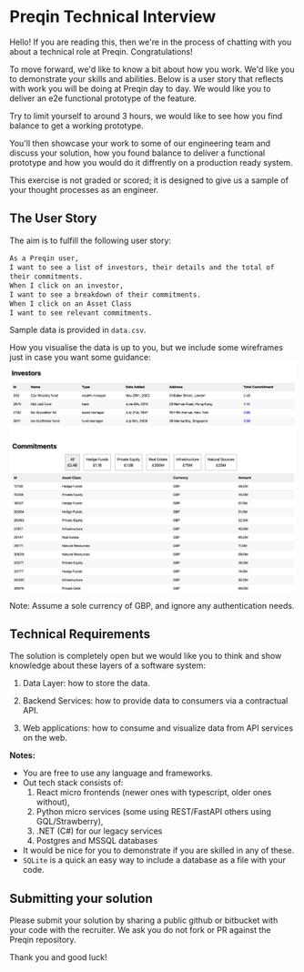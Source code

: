 # Preqin Technical Interview

Hello! If you are reading this, then we're in the process of chatting with you about a technical role at Preqin. Congratulations!

To move forward, we'd like to know a bit about how you work. We'd like you to demonstrate your skills and abilities. Below is a user story that reflects with work you will be doing at Preqin day to day. We would like you to deliver an e2e functional prototype of the feature.

Try to limit yourself to around 3 hours, we would like to see how you find balance to get a working prototype.

You'll then showcase your work to some of our engineering team and discuss your solution, how you found balance to deliver a functional prototype and how you would do it diffrently on a production ready system.

This exercise is not graded or scored; it is designed to give us a sample of your thought processes as an engineer.

## The User Story

The aim is to fulfill the following user story:

```
As a Preqin user,
I want to see a list of investors, their details and the total of their commitments.
When I click on an investor,
I want to see a breakdown of their commitments.
When I click on an Asset Class
I want to see relevant commitments.
```

Sample data is provided in `data.csv`.

How you visualise the data is up to you, but we include some wireframes just in case you want some guidance:
![Investors Listing](./wireframe-investors.png) ![Commitments Breakdown](./wireframe-investor-commitments.png)

Note: Assume a sole currency of GBP, and ignore any authentication needs.

## Technical Requirements

The solution is completely open but we would like you to think and show knowledge about these layers of a software system:

1. Data Layer: how to store the data.

2. Backend Services: how to provide data to consumers via a contractual API.

3. Web applications: how to consume and visualize data from API services on the web.

**Notes:**

- You are free to use any language and frameworks. 
- Out tech stack consists of:
  1. React micro frontends (newer ones with typescript, older ones without),
  2. Python micro services (some using REST/FastAPI others using GQL/Strawberry), 
  3. .NET (C#) for our legacy services
  4. Postgres and MSSQL databases
- It would be nice for you to demonstrate if you are skilled in any of these.
- `SQLite` is a quick an easy way to include a database as a file with your code.

## Submitting your solution

Please submit your solution by sharing a public github or bitbucket with your code with the recruiter.
We ask you do not fork or PR against the Preqin repository.

Thank you and good luck!
